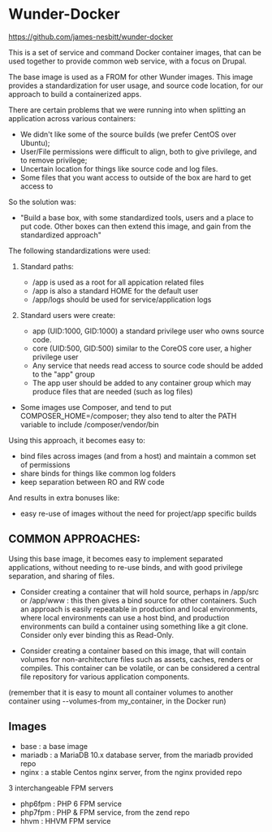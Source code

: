 # Wunder-Docker

https://github.com/james-nesbitt/wunder-docker

This is a set of service and command Docker container images, that can be used together to provide common web service, with a focus on Drupal.

The base image is used as a FROM for other Wunder images.  This image provides a standardization for user usage, and source code location, for our approach to build a containerized apps.

There are certain problems that we were running into when splitting an application across various containers:

- We didn't like some of the source builds (we prefer CentOS over Ubuntu);
- User/File permissions were difficult to align, both to give privilege, and to remove privilege;
- Uncertain location for things like source code and log files.
- Some files that you want access to outside of the box are hard to get access to


So the solution was:

* "Build a base box, with some standardized tools, users and a place to put code.  Other boxes can then extend this image, and gain from the standardized approach"

The following standardizations were used:

1. Standard paths:
    - /app is used as a root for all appication related files
    - /app is also a standard HOME for the default user
    - /app/logs should be used for service/application logs


2. Standard users were create:
    - app (UID:1000, GID:1000) a standard privilege user who owns source code.
    - core (UID:500, GID:500) similar to the CoreOS core user, a higher privilege user
    - Any service that needs read access to source code should be added to the "app" group
    - The app user should be added to any container group which may produce files that are needed (such as log files)


* Some images use Composer, and tend to put COMPOSER_HOME=/composer; they also tend to alter the PATH variable to include /composer/vendor/bin


Using this approach, it becomes easy to:

- bind files across images (and from a host) and maintain a common set of permissions
- share binds for things like common log folders
- keep separation between RO and RW code

And results in extra bonuses like:

- easy re-use of images without the need for project/app specific builds

## COMMON APPROACHES:

Using this base image, it becomes easy to implement separated applications, without needing to re-use binds, and with good privilege separation, and sharing of files.

- Consider creating a container that will hold source, perhaps in /app/src or /app/www : this then gives a bind source for other containers.  Such an approach is easily repeatable in production and local environments, where local environments can use a host bind, and production environments can build a container using something like a git clone.  Consider only ever binding this as Read-Only.

- Consider creating a container based on this image, that will contain volumes for non-architecture files such as assets, caches, renders or compiles.  This container can be volatile, or can be considered a central file repository for various application components.

(remember that it is easy to mount all container volumes to another container using --volumes-from my_container, in the Docker run)


## Images

- base : a base image
- mariadb : a MariaDB 10.x database server, from the mariadb provided repo
- nginx : a stable Centos nginx server, from the nginx provided repo

3 interchangeable FPM servers
- php6fpm : PHP 6 FPM service
- php7fpm : PHP & FPM service, from the zend repo
- hhvm : HHVM FPM service
